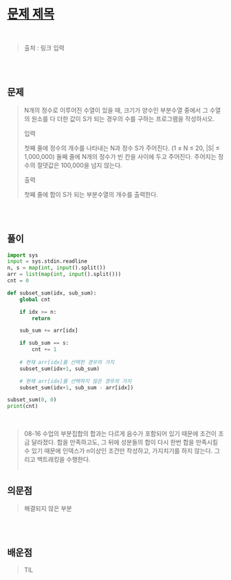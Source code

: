 <br/><Br>

<span style = "color:orange">

# [문제 제목](https://www.acmicpc.net/submit/1182/65172668)
</span>
<br>

> 출처 : 링크 입력


<br/><br>

## 문제

> N개의 정수로 이루어진 수열이 있을 때, 크기가 양수인 부분수열 중에서 그 수열의 원소를 다 더한 값이 S가 되는 경우의 수를 구하는 프로그램을 작성하시오.  
> 
>입력  
>
>첫째 줄에 정수의 개수를 나타내는 N과 정수 S가 주어진다. (1 ≤ N ≤ 20, |S| ≤ 1,000,000) 둘째 줄에 N개의 정수가 빈 칸을 사이에 두고 주어진다. 주어지는 정수의 절댓값은 100,000을 넘지 않는다.
>
> 출력  
> 
> 첫째 줄에 합이 S가 되는 부분수열의 개수를 출력한다.


<br/><br>

## 풀이

```python
import sys
input = sys.stdin.readline
n, s = map(int, input().split())
arr = list(map(int, input().split()))
cnt = 0

def subset_sum(idx, sub_sum):
    global cnt

    if idx >= n:
        return

    sub_sum += arr[idx]

    if sub_sum == s:
        cnt += 1
    
    # 현재 arr[idx]를 선택한 경우의 가지
    subset_sum(idx+1, sub_sum)

    # 현재 arr[idx]를 선택하지 않은 경우의 가지
    subset_sum(idx+1, sub_sum - arr[idx])

subset_sum(0, 0)
print(cnt)
```
<br>

> 08-16 수업의 부분집합의 합과는 다르게 음수가 포함되어 있기 때문에 조건이 조금 달라졌다.
합을 만족하고도, 그 뒤에 성분들의 합이 다시 한번 합을 만족시킬 수 있기 때문에 인덱스가 n이상인 조건만 작성하고, 가지치기를 하지 않는다. 그리고 백트래킹을 수행한다.
<br/><br>


## 의문점
> 해결되지 않은 부분


<br/><br>


## 배운점
> TIL

